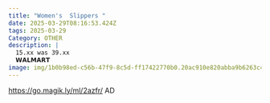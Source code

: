 ```yaml
---
title: "Women's  Slippers "
date: 2025-03-29T08:16:53.424Z
tags: 2025-03-29
Category: OTHER
description: |
  15.xx was 39.xx
  𝗪𝗔𝗟𝗠𝗔𝗥𝗧  
image: img/1b0b98ed-c56b-47f9-8c5d-ff17422770b0.20ac910e820abba9b6263c49ba4243d9.webp
---
```

https://go.magik.ly/ml/2azfr/
AD
